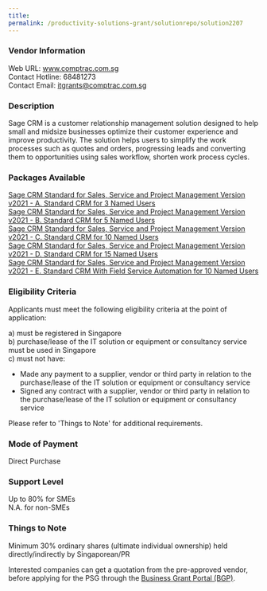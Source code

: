 ```yaml
---
title: 
permalink: /productivity-solutions-grant/solutionrepo/solution2207
---
```


### Vendor Information
Web URL: www.comptrac.com.sg <br>Contact Hotline: 68481273 <br>Contact Email: itgrants@comptrac.com.sg <br>

### Description

Sage CRM is a customer relationship management solution designed to help small and midsize businesses optimize their customer experience and improve productivity.  The solution helps users to simplify the work processes such as quotes and orders, progressing leads and converting them to opportunities using sales workflow, shorten work process cycles.

### Packages Available

<a href='https://www.gobusiness.gov.sg/images/psg/ComptracSystems20200856_Desensitised_Annex_3_Part_1.pdf' target='_blank'>Sage CRM Standard for Sales, Service and Project Management Version v2021 - A. Standard CRM for 3 Named Users</a><br/>
<a href='https://www.gobusiness.gov.sg/images/psg/ComptracSystems20200856_Desensitised_Annex_3_Part_2.pdf' target='_blank'>Sage CRM Standard for Sales, Service and Project Management Version v2021 - B. Standard CRM for 5 Named Users</a><br/>
<a href='https://www.gobusiness.gov.sg/images/psg/ComptracSystems20200856_Desensitised_Annex_3_Part_3.pdf' target='_blank'>Sage CRM Standard for Sales, Service and Project Management Version v2021 - C. Standard CRM for 10 Named Users</a><br/>
<a href='https://www.gobusiness.gov.sg/images/psg/ComptracSystems20200856_Desensitised_Annex_3_Part_4.pdf' target='_blank'>Sage CRM Standard for Sales, Service and Project Management Version v2021 - D. Standard CRM for 15 Named Users</a><br/>
<a href='https://www.gobusiness.gov.sg/images/psg/ComptracSystems20200856_Desensitised_Annex_3_Part_5.pdf' target='_blank'>Sage CRM Standard for Sales, Service and Project Management Version v2021 - E. Standard CRM With Field Service Automation for 10 Named Users</a><br/>

### Eligibility Criteria

Applicants must meet the following eligibility criteria at the point of application:

a) must be registered in Singapore <br>
b) purchase/lease of the IT solution or equipment or consultancy service must be used in Singapore <br>
c) must not have:
- Made any payment to a supplier, vendor or third party in relation to the purchase/lease of the IT solution or equipment or consultancy service
- Signed any contract with a supplier, vendor or third party in relation to the purchase/lease of the IT solution or equipment or consultancy service

Please refer to 'Things to Note' for additional requirements.

### Mode of Payment
Direct Purchase

### Support Level
Up to 80% for SMEs <br>
N.A. for non-SMEs

### Things to Note
Minimum 30% ordinary shares (ultimate individual ownership) held directly/indirectly by Singaporean/PR

Interested companies can get a quotation from the pre-approved vendor, before applying for the PSG through the <a target='_blank' href='https://www.businessgrants.gov.sg/'>Business Grant Portal (BGP)</a>.
